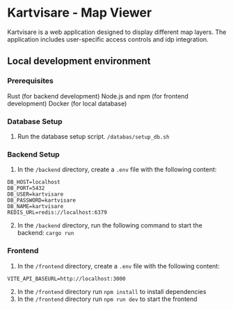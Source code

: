 # Kartvisare - Map Viewer
Kartvisare is a web application designed to display different map layers. The application includes user-specific access controls and idp integration.

## Local development environment
### Prerequisites
Rust (for backend development)
Node.js and npm (for frontend development)
Docker (for local database)

### Database Setup
1. Run the database setup script. 
``/databas/setup_db.sh``

### Backend Setup
1. In the ``/backend`` directory, create a ``.env`` file with the following content:
```
DB_HOST=localhost
DB_PORT=5432
DB_USER=kartvisare
DB_PASSWORD=kartvisare
DB_NAME=kartvisare
REDIS_URL=redis://localhost:6379
```
2. In the ``/backend`` directory, run the following command to start the backend:
``cargo run``

### Frontend
1. In the ``/frontend`` directory, create a ``.env`` file with the following content:
```
VITE_API_BASEURL=http://localhost:3000
```
2. In the ``/frontend`` directory run ``npm install`` to install dependencies
3. In the ``/frontend`` directory run ``npm run dev`` to start the frontend
